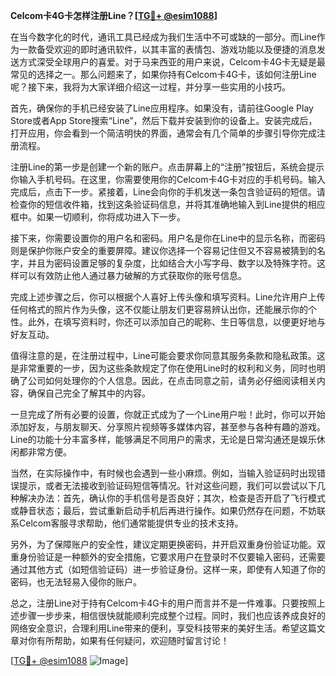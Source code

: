 **Celcom卡4G卡怎样注册Line？[[TG💪+ @esim1088](https://t.me/s/esim1088)]**

在当今数字化的时代，通讯工具已经成为我们生活中不可或缺的一部分。而Line作为一款备受欢迎的即时通讯软件，以其丰富的表情包、游戏功能以及便捷的消息发送方式深受全球用户的喜爱。对于马来西亚的用户来说，Celcom卡4G卡无疑是最常见的选择之一。那么问题来了，如果你持有Celcom卡4G卡，该如何注册Line呢？接下来，我将为大家详细介绍这一过程，并分享一些实用的小技巧。

首先，确保你的手机已经安装了Line应用程序。如果没有，请前往Google Play Store或者App Store搜索“Line”，然后下载并安装到你的设备上。安装完成后，打开应用，你会看到一个简洁明快的界面，通常会有几个简单的步骤引导你完成注册流程。

注册Line的第一步是创建一个新的账户。点击屏幕上的“注册”按钮后，系统会提示你输入手机号码。在这里，你需要使用你的Celcom卡4G卡对应的手机号码。输入完成后，点击下一步。紧接着，Line会向你的手机发送一条包含验证码的短信。请检查你的短信收件箱，找到这条验证码信息，并将其准确地输入到Line提供的相应框中。如果一切顺利，你将成功进入下一步。

接下来，你需要设置你的用户名和密码。用户名是你在Line中的显示名称，而密码则是保护你账户安全的重要屏障。建议你选择一个容易记住但又不容易被猜到的名字，并且为密码设置足够的复杂度，比如结合大小写字母、数字以及特殊字符。这样可以有效防止他人通过暴力破解的方式获取你的账号信息。

完成上述步骤之后，你可以根据个人喜好上传头像和填写资料。Line允许用户上传任何格式的照片作为头像，这不仅能让朋友们更容易辨认出你，还能展示你的个性。此外，在填写资料时，你还可以添加自己的昵称、生日等信息，以便更好地与好友互动。

值得注意的是，在注册过程中，Line可能会要求你同意其服务条款和隐私政策。这是非常重要的一步，因为这些条款规定了你在使用Line时的权利和义务，同时也明确了公司如何处理你的个人信息。因此，在点击同意之前，请务必仔细阅读相关内容，确保自己完全了解其中的内容。

一旦完成了所有必要的设置，你就正式成为了一个Line用户啦！此时，你可以开始添加好友，与朋友聊天、分享照片视频等多媒体内容，甚至参与各种有趣的游戏。Line的功能十分丰富多样，能够满足不同用户的需求，无论是日常沟通还是娱乐休闲都非常方便。

当然，在实际操作中，有时候也会遇到一些小麻烦。例如，当输入验证码时出现错误提示，或者无法接收到验证码短信等情况。针对这些问题，我们可以尝试以下几种解决办法：首先，确认你的手机信号是否良好；其次，检查是否开启了飞行模式或静音状态；最后，尝试重新启动手机后再进行操作。如果仍然存在问题，不妨联系Celcom客服寻求帮助，他们通常能提供专业的技术支持。

另外，为了保障账户的安全性，建议定期更换密码，并开启双重身份验证功能。双重身份验证是一种额外的安全措施，它要求用户在登录时不仅要输入密码，还需要通过其他方式（如短信验证码）进一步验证身份。这样一来，即使有人知道了你的密码，也无法轻易入侵你的账户。

总之，注册Line对于持有Celcom卡4G卡的用户而言并不是一件难事。只要按照上述步骤一步步来，相信很快就能顺利完成整个过程。同时，我们也应该养成良好的网络安全意识，合理利用Line带来的便利，享受科技带来的美好生活。希望这篇文章对你有所帮助，如果有任何疑问，欢迎随时留言讨论！

[[TG💪+ @esim1088](https://t.me/s/esim1088) ![Image](https://i.postimg.cc/4NQfJmqS/Snipaste-2025-05-13-00-14-12.png)]